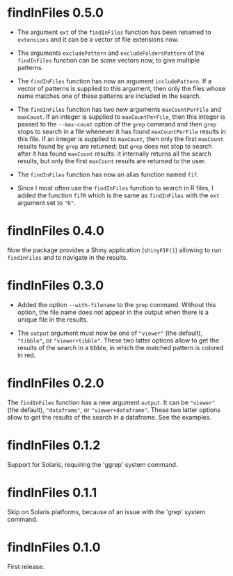# findInFiles 0.5.0

* The argument `ext` of the `findInFiles` function has been renamed to 
`extensions` and it can be a vector of file extensions now.

* The arguments `excludePattern` and `excludeFoldersPattern` of the 
`findInFiles` function can be some vectors now, to give multiple patterns.

* The `findInFiles` function has now an argument `includePattern`. If a vector 
of patterns is supplied to this argument, then only the files whose name matches
one of these patterns are included in the search.

* The `findInFiles` function has two new arguments `maxCountPerFile` and
`maxCount`. If an integer is supplied to `maxCountPerFile`, then this integer 
is passed to the `--max-count` option of the `grep` command and then `grep` 
stops to search in a file whenever it has found `maxCountPerFile` results in 
this file. If an integer is supplied to `maxCount`, then only the 
first `maxCount` results found by `grep` are returned; but `grep` does not 
stop to search after it has found `maxCount` results: it internally returns all
the search results, but only the first `maxCount` results are returned to the 
user.

* The `findInFiles` function has now an alias function named `fif`. 

* Since I most often use the `findInFiles` function to search in R files, I 
added the function `fifR` which is the same as `findInFiles` with the `ext`
argument set to `"R"`.


# findInFiles 0.4.0

Now the package provides a Shiny application (`shinyFIF()`) allowing to run 
`findInFiles` and to navigate in the results.


# findInFiles 0.3.0

* Added the option `--with-filename` to the `grep` command. Without this 
option, the file name does not appear in the output when there is a unique 
file in the results.

* The `output` argument must now be one of `"viewer"` (the default), 
`"tibble"`, or `"viewer+tibble"`. These two latter options allow to get the 
results of the search in a tibble, in which the matched pattern is colored in 
red.


# findInFiles 0.2.0

The `findInFiles` function has a new argument `output`. It can be `"viewer"` 
(the default), `"dataframe"`, or `"viewer+dataframe"`. These two latter options 
allow to get the results of the search in a dataframe. See the examples.


# findInFiles 0.1.2

Support for Solaris, requiring the 'ggrep' system command.


# findInFiles 0.1.1

Skip on Solaris platforms, because of an issue with the 'grep' system command.


# findInFiles 0.1.0

First release.

